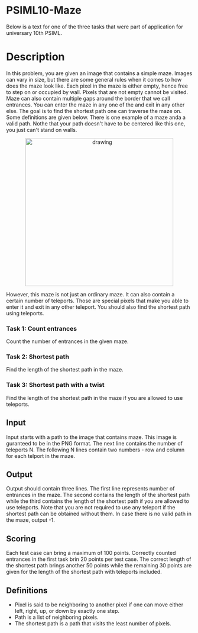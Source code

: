 # PSIML10-Maze
Below is a text for one of the three tasks that were part of application for universary 10th PSIML.

# Description
In this problem, you are given an image that contains a simple maze. Images can vary in size, but there are some general rules when it comes to how does the maze look like. Each pixel in the maze is either empty, hence free to step on or occupied by wall. Pixels that are not empty cannot be visited. Maze can also contain multiple gaps around the border that we call entrances. You can enter the maze in any one of the and exit in any other else. The goal is to find the shortest path one can traverse the maze on. Some definitions are given below.
There is one example of a maze anda a valid path. Nothe that your path doesn't have to be centered like this one, you just can't stand on  walls.


<p align = "center">
  <img src="https://github.com/Dovlane/PSIML10-Maze/assets/57462728/972a4012-5948-41e2-92e2-0f2bbdafebef" alt="drawing" width="400"/>
</p>

However, this maze is not just an ordinary maze. It can also contain a certain number of teleports. Those are special pixels that make you able to enter it and exit in any other teleport. You should also find the shortest path using teleports.

### Task 1: Count entrances
Count the number of entrances in the given maze.

### Task 2: Shortest path
Find the length of the shortest path in the maze.

### Task 3: Shortest path with a twist
Find the length of the shortest path in the maze if you are allowed to use teleports.

## Input
Input starts with a path to the image that contains maze. This image is guranteed to be in the PNG format. The next line contains the number of teleports N. The following N lines contain two numbers - row and column for each telport in the maze.

## Output
Output should contain three lines. The first line represents number of entrances in the maze. The second contains the length of the shortest path while the third contains the length of the shortest path if you are allowed to use teleports. Note that you are not required to use any teleport if the shortest path can be obtained without them. In case there is no valid path in the maze, output -1.

## Scoring
Each test case can bring a maximum of 100 points. Correctly counted entrances in the first task brin 20 points per test case. The correct length of the shortest path brings another 50 points while the remaining 30 points are given for the length of the shortest path with teleports included.

## Definitions
  - Pixel is said to be neighboring to another pixel if one can move either left, right, up, or down by exactly one step.
  - Path is a list of neighboring pixels.
  - The shortest path is a path that visits the least number of pixels.
